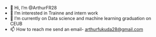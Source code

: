 - 👋 Hi, I’m @ArthurFR28
- 👀 I’m interested in Trainne and intern work
- 🌱 I’m currently on Data science and machine learning graduation on CEUB
- 📫 How to reach me send an email- arthurfukuda28@gmail.com

<!---
ArthurFR28/ArthurFR28 is a ✨ special ✨ repository because its `README.md` (this file) appears on your GitHub profile.
You can click the Preview link to take a look at your changes.
--->
